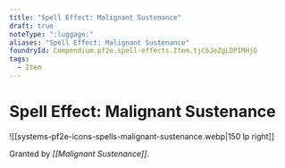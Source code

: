 ```yaml
---
title: "Spell Effect: Malignant Sustenance"
draft: true
noteType: ":luggage:"
aliases: "Spell Effect: Malignant Sustenance"
foundryId: Compendium.pf2e.spell-effects.Item.tjC6JeZgLDPIMHjG
tags:
  - Item
---
```


# Spell Effect: Malignant Sustenance
![[systems-pf2e-icons-spells-malignant-sustenance.webp|150 lp right]]

Granted by _[[Malignant Sustenance]]_.
